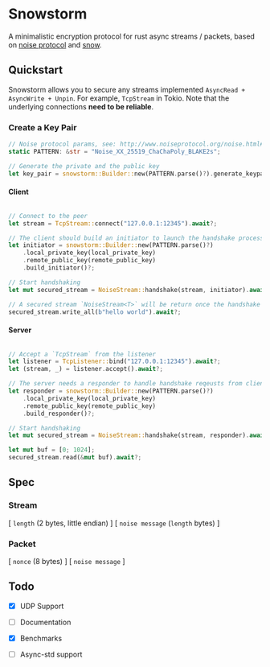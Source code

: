 # Snowstorm

A minimalistic encryption protocol for rust async streams / packets, based on [noise protocol](http://www.noiseprotocol.org/) and [snow](https://crates.io/crates/snow).

## Quickstart

Snowstorm allows you to secure any streams implemented `AsyncRead + AsyncWrite + Unpin`. For example, `TcpStream` in Tokio. Note that the underlying connections **need to be reliable**.

### Create a Key Pair

```rust
// Noise protocol params, see: http://www.noiseprotocol.org/noise.html#protocol-names-and-modifiers
static PATTERN: &str = "Noise_XX_25519_ChaChaPoly_BLAKE2s"; 

// Generate the private and the public key
let key_pair = snowstorm::Builder::new(PATTERN.parse()?).generate_keypair().unwrap()
```

#### Client 

```rust

// Connect to the peer
let stream = TcpStream::connect("127.0.0.1:12345").await?;

// The client should build an initiator to launch the handshake process
let initiator = snowstorm::Builder::new(PATTERN.parse()?)
    .local_private_key(local_private_key)
    .remote_public_key(remote_public_key)
    .build_initiator()?;

// Start handshaking
let mut secured_stream = NoiseStream::handshake(stream, initiator).await?;

// A secured stream `NoiseStream<T>` will be return once the handshake is done
secured_stream.write_all(b"hello world").await?;
```

#### Server

```rust

// Accept a `TcpStream` from the listener
let listener = TcpListener::bind("127.0.0.1:12345").await?;
let (stream, _) = listener.accept().await?;

// The server needs a responder to handle handshake reqeusts from clients
let responder = snowstorm::Builder::new(PATTERN.parse()?)
    .local_private_key(local_private_key)
    .remote_public_key(remote_public_key)
    .build_responder()?;

// Start handshaking
let mut secured_stream = NoiseStream::handshake(stream, responder).await?;

let mut buf = [0; 1024];
secured_stream.read(&mut buf).await?;

```

## Spec

### Stream

[ `length` (2 bytes, little endian) ] [ `noise message` (`length` bytes) ]

### Packet

[ `nonce` (8 bytes) ] [ `noise message` ]

## Todo

- [x] UDP Support
- [ ] Documentation
- [x] Benchmarks
- [ ] Async-std support

